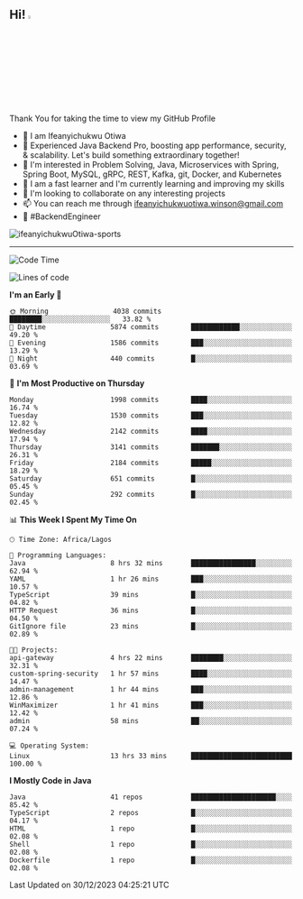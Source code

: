 <!-- BLOG-POST-LIST:START --><!-- BLOG-POST-LIST:END -->

## Hi! <img src="https://media.giphy.com/media/hvRJCLFzcasrR4ia7z/giphy.gif" width="4%"> 

Thank You for taking the time to view my GitHub Profile

- 👋 I am Ifeanyichukwu Otiwa
- 🚀 Experienced Java Backend Pro, boosting app performance, security, & scalability. Let's build something extraordinary together!
- 👀 I'm interested in Problem Solving, Java, Microservices with Spring, Spring Boot, MySQL, gRPC, REST, Kafka, git, Docker, and Kubernetes
- 🌱 I am a fast learner and I'm currently learning and improving my skills
- 💞️ I'm looking to collaborate on any interesting projects
- 📫 You can reach me through ifeanyichukwuotiwa.winson@gmail.com
- 🚀 #BackendEngineer

<p align="left" marginTop="10px"> <img src="https://komarev.com/ghpvc/?username=ifeanyichukwuOtiwa-sports&label=Profile%20views&color=0e75b6&style=for-the-badge" alt="ifeanyichukwuOtiwa-sports" /> </p>

***

<!--START_SECTION:waka-->
![Code Time](http://img.shields.io/badge/Code%20Time-2%2C055%20hrs%2039%20mins-blue)

![Lines of code](https://img.shields.io/badge/From%20Hello%20World%20I%27ve%20Written-4.3%20million%20lines%20of%20code-blue)

**I'm an Early 🐤** 

```text
🌞 Morning                4038 commits        ████████░░░░░░░░░░░░░░░░░   33.82 % 
🌆 Daytime                5874 commits        ████████████░░░░░░░░░░░░░   49.20 % 
🌃 Evening                1586 commits        ███░░░░░░░░░░░░░░░░░░░░░░   13.29 % 
🌙 Night                  440 commits         █░░░░░░░░░░░░░░░░░░░░░░░░   03.69 % 
```
📅 **I'm Most Productive on Thursday** 

```text
Monday                   1998 commits        ████░░░░░░░░░░░░░░░░░░░░░   16.74 % 
Tuesday                  1530 commits        ███░░░░░░░░░░░░░░░░░░░░░░   12.82 % 
Wednesday                2142 commits        ████░░░░░░░░░░░░░░░░░░░░░   17.94 % 
Thursday                 3141 commits        ███████░░░░░░░░░░░░░░░░░░   26.31 % 
Friday                   2184 commits        █████░░░░░░░░░░░░░░░░░░░░   18.29 % 
Saturday                 651 commits         █░░░░░░░░░░░░░░░░░░░░░░░░   05.45 % 
Sunday                   292 commits         █░░░░░░░░░░░░░░░░░░░░░░░░   02.45 % 
```


📊 **This Week I Spent My Time On** 

```text
🕑︎ Time Zone: Africa/Lagos

💬 Programming Languages: 
Java                     8 hrs 32 mins       ████████████████░░░░░░░░░   62.94 % 
YAML                     1 hr 26 mins        ███░░░░░░░░░░░░░░░░░░░░░░   10.57 % 
TypeScript               39 mins             █░░░░░░░░░░░░░░░░░░░░░░░░   04.82 % 
HTTP Request             36 mins             █░░░░░░░░░░░░░░░░░░░░░░░░   04.50 % 
GitIgnore file           23 mins             █░░░░░░░░░░░░░░░░░░░░░░░░   02.89 % 

🐱‍💻 Projects: 
api-gateway              4 hrs 22 mins       ████████░░░░░░░░░░░░░░░░░   32.31 % 
custom-spring-security   1 hr 57 mins        ████░░░░░░░░░░░░░░░░░░░░░   14.47 % 
admin-management         1 hr 44 mins        ███░░░░░░░░░░░░░░░░░░░░░░   12.86 % 
WinMaximizer             1 hr 41 mins        ███░░░░░░░░░░░░░░░░░░░░░░   12.42 % 
admin                    58 mins             ██░░░░░░░░░░░░░░░░░░░░░░░   07.24 % 

💻 Operating System: 
Linux                    13 hrs 33 mins      █████████████████████████   100.00 % 
```

**I Mostly Code in Java** 

```text
Java                     41 repos            █████████████████████░░░░   85.42 % 
TypeScript               2 repos             █░░░░░░░░░░░░░░░░░░░░░░░░   04.17 % 
HTML                     1 repo              █░░░░░░░░░░░░░░░░░░░░░░░░   02.08 % 
Shell                    1 repo              █░░░░░░░░░░░░░░░░░░░░░░░░   02.08 % 
Dockerfile               1 repo              █░░░░░░░░░░░░░░░░░░░░░░░░   02.08 % 
```




 Last Updated on 30/12/2023 04:25:21 UTC
<!--END_SECTION:waka-->

<!--
<p align="center">
![trophy](https://github-profile-trophy.vercel.app/?username=ifeanyichukwuOtiwa-sports&theme=onedark) (https://github.com/ryo-ma/github-profile-trophy)
</p>
-->

<!---
ifeanyi-otiwa/ifeanyi-otiwa is a ✨ special ✨ repository because its `README.md` (this file) appears on your GitHub profile.
You can click the Preview link to take a look at your changes.
--->
